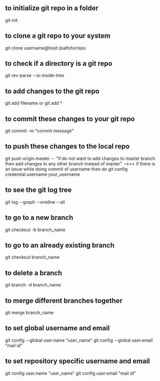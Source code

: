 ## to initialize git repo in a folder
git init 

## to clone a git repo to your system
git clone username@host:/path/to/repo

## to check if a directory is a git repo
git rev-parse --is-inside-tree

## to add changes to the git repo
git add filename 
or
git add *

## to commit these changes to your git repo
git commit -m "commit message"

## to push these changes to the local repo
git push origin master
-- "if do not want to add changes to master branch then add changes to any other branch instead of master"
-->>> if there is an issue while doing commit of username then do 
git config credential.username your_username

## to see the git log tree
git log --graph --oneline --all

## to go to a new branch
git checkout -b branch_name

## to go to an already existing branch
git checkout branch_name

## to delete a branch
git branch -d branch_name

## to merge different branches together
git merge branch_name

## to set global username and email
git config --global user.name "user_name"
git config --global user.email "mail id"

## to set repository specific username and email
git config user.name "user_name"
git config user.email "mail id"
